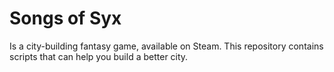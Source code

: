# Songs of Syx
Is a city-building fantasy game, available on Steam.
This repository contains scripts that can help you build a better city.